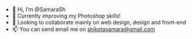 - 👋 Hi, I’m @SamaraSh
- 🌱 Currently improving my Photoshop skills!
- 💞️ Looking to collaborate mainly on web design, design and front-end
- 📫 You can send email me on shikotasamara@gmail.com

<!---
✨ feel free to contact me! ✨
--->
